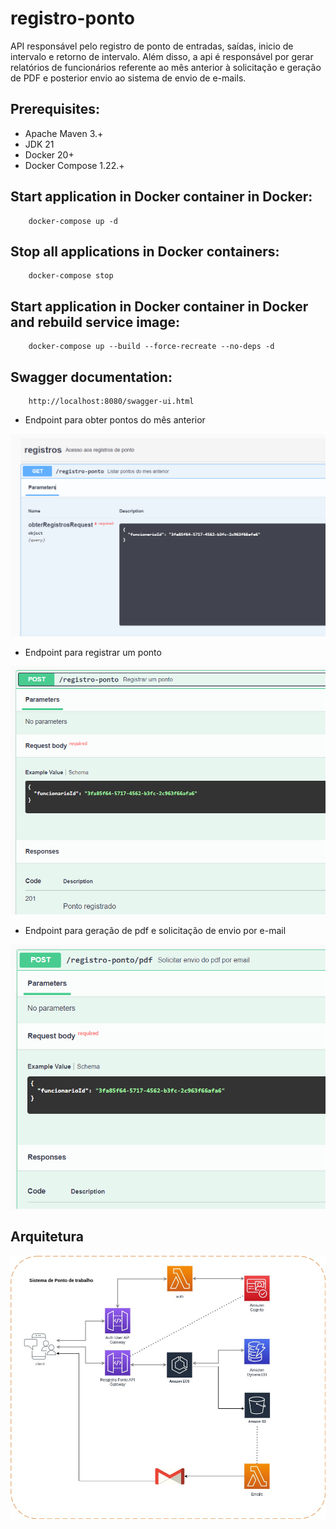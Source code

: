 # registro-ponto

API responsável pelo registro de ponto de entradas, saídas,
inicio de intervalo e retorno de intervalo.
Além disso, a api é responsável por gerar relatórios de funcionários
referente ao mês anterior à solicitação e geração de PDF
e posterior envio ao sistema de envio de e-mails.


## Prerequisites:
- Apache Maven 3.+
- JDK 21
- Docker 20+
- Docker Compose 1.22.+

## Start application in Docker container in Docker:
```
    docker-compose up -d
```

## Stop all applications in Docker containers:
```
    docker-compose stop
```

## Start application in Docker container in Docker and rebuild service image:
```
    docker-compose up --build --force-recreate --no-deps -d 
```

## Swagger documentation:
```
    http://localhost:8080/swagger-ui.html
```

 - Endpoint para obter pontos do mês anterior 

![swagger-registar-ponto-get.PNG](images%2Fswagger-registar-ponto-get.PNG)

 - Endpoint para registrar um ponto

![swagger-registar-ponto-post.PNG](images%2Fswagger-registar-ponto-post.PNG)

 - Endpoint para geração de pdf e solicitação de envio por e-mail

![swagger-registar-ponto-pdf-post.PNG](images%2Fswagger-registar-ponto-pdf-post.PNG)


## Arquitetura 

![arqtuiteura-registro-ponto.jfif](images%2Farqtuiteura-registro-ponto.jfif)